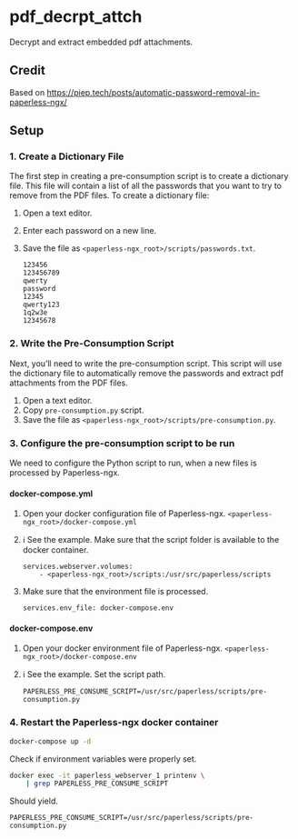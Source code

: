 # pdf_decrpt_attch
Decrypt and extract embedded pdf attachments.

## Credit
Based on https://piep.tech/posts/automatic-password-removal-in-paperless-ngx/

## Setup

### 1. Create a Dictionary File

The first step in creating a pre-consumption script is to create a dictionary file. This file will contain a list of all the passwords that you want to try to remove from the PDF files. To create a dictionary file:

1. Open a text editor.
2. Enter each password on a new line.
3. Save the file as `<paperless-ngx_root>/scripts/passwords.txt`.

    ```text
    123456
    123456789
    qwerty
    password
    12345
    qwerty123
    1q2w3e
    12345678
    ```

### 2. Write the Pre-Consumption Script

Next, you’ll need to write the pre-consumption script. This script will use the dictionary file to automatically remove the passwords and extract pdf attachments from the PDF files.

1. Open a text editor.
2. Copy `pre-consumption.py` script.
3. Save the file as `<paperless-ngx_root>/scripts/pre-consumption.py`.

### 3. Configure the pre-consumption script to be run

We need to configure the Python script to run, when a new files is processed by Paperless-ngx.

#### docker-compose.yml

1. Open your docker configuration file of Paperless-ngx. `<paperless-ngx_root>/docker-compose.yml`
2. :information_source: See the example. Make sure that the script folder is available to the docker container.

    ```text
    services.webserver.volumes:
        - <paperless-ngx_root>/scripts:/usr/src/paperless/scripts     
    ```

3. Make sure that the environment file is processed.

    ```text
    services.env_file: docker-compose.env
    ```

#### docker-compose.env

1. Open your docker environment file of Paperless-ngx. `<paperless-ngx_root>/docker-compose.env`
2. :information_source: See the example. Set the script path.

    ```text
    PAPERLESS_PRE_CONSUME_SCRIPT=/usr/src/paperless/scripts/pre-consumption.py
    ```

### 4. Restart the Paperless-ngx docker container

```bash
docker-compose up -d
```

Check if environment variables were properly set.

```bash
docker exec -it paperless_webserver_1 printenv \
    | grep PAPERLESS_PRE_CONSUME_SCRIPT
```

Should yield.

```text
PAPERLESS_PRE_CONSUME_SCRIPT=/usr/src/paperless/scripts/pre-consumption.py
```
